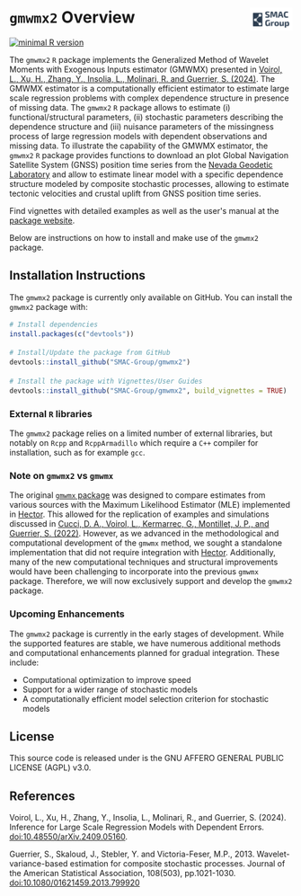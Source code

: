 # `gmwmx2` Overview <img src="man/figures/logo.png" align="right" style="width: 15%; height: 15%"/>

<!-- badges: start 
![R-CMD-check](https://github.com/SMAC-Group/gmwmx2/actions/workflows/R-CMD-check.yaml/badge.svg)
-->
[![minimal R version](https://img.shields.io/badge/R%3E%3D-4.0.0-6666ff.svg)](https://cran.r-project.org/)
<!-- badges: end -->

The `gmwmx2` `R` package implements the Generalized Method of Wavelet Moments with Exogenous Inputs estimator (GMWMX) presented in [Voirol, L., Xu, H., Zhang, Y., Insolia, L., Molinari, R. and Guerrier, S. (2024)](https://arxiv.org/abs/2409.05160).
The GMWMX estimator is a computationally efficient estimator to estimate large scale regression problems with complex dependence structure in presence of missing data.
The `gmwmx2` `R` package  allows to estimate (i) functional/structural parameters, (ii) stochastic parameters describing the dependence structure and (iii) nuisance parameters of the missingness process of large regression models with dependent observations and missing data.
To illustrate the capability of the GMWMX estimator, the `gmwmx2` `R` package provides functions to download an plot Global Navigation Satellite System (GNSS) position time series from the [Nevada Geodetic Laboratory](http://geodesy.unr.edu/) and allow to estimate linear model with a specific dependence structure modeled by composite stochastic processes, allowing to estimate tectonic velocities and crustal uplift from GNSS position time series.

Find vignettes with detailed examples as well as the user's manual at the [package website](https://smac-group.github.io/gmwmx2/index.html).

Below are instructions on how to install and make use of the `gmwmx2` package.

## Installation Instructions

The `gmwmx2` package is currently only available on GitHub. You can install the `gmwmx2` package with:

``` r
# Install dependencies
install.packages(c("devtools"))

# Install/Update the package from GitHub
devtools::install_github("SMAC-Group/gmwmx2")

# Install the package with Vignettes/User Guides 
devtools::install_github("SMAC-Group/gmwmx2", build_vignettes = TRUE)
```

### External `R` libraries

The `gmwmx2` package relies on a limited number of external libraries, but notably on `Rcpp` and `RcppArmadillo` which require a `C++` compiler for installation, such as for example `gcc`.


### Note on `gmwmx2` vs `gmwmx`

The original [`gmwmx` package](https://github.com/SMAC-Group/gmwmx) was designed to compare estimates from various sources with the Maximum Likelihood Estimator (MLE) implemented in [Hector](https://teromovigo.com/product/hector/). 
This allowed for the replication of examples and simulations discussed in [Cucci, D. A., Voirol, L., Kermarrec, G., Montillet, J. P., and Guerrier, S. (2022)](https://doi.org/10.1007/s00190-023-01702-8).
However, as we advanced in the methodological and computational development of the `gmwmx` method, we sought a standalone implementation that did not require integration with [Hector](https://teromovigo.com/hector/).
Additionally, many of the new computational techniques and structural improvements would have been challenging to incorporate into the previous `gmwmx` package. 
Therefore, we will now exclusively support and develop the `gmwmx2` package.

### Upcoming Enhancements

The `gmwmx2` package is currently in the early stages of development. While the supported features are stable, we have numerous additional methods and computational enhancements planned for gradual integration. These include:

- Computational optimization to improve speed
- Support for a wider range of stochastic models
- A computationally efficient model selection criterion for stochastic models


## License

This source code is released under is the GNU AFFERO GENERAL PUBLIC LICENSE (AGPL) v3.0. 

## References
Voirol, L., Xu, H., Zhang, Y., Insolia, L., Molinari, R., and Guerrier, S. (2024). Inference for Large Scale Regression Models with Dependent Errors. [doi:10.48550/arXiv.2409.05160](https://doi.org/10.48550/arXiv.2409.05160).

Guerrier, S., Skaloud, J., Stebler, Y. and Victoria-Feser, M.P., 2013. Wavelet-variance-based estimation for composite stochastic processes. Journal of the American Statistical Association, 108(503), pp.1021-1030. [doi:10.1080/01621459.2013.799920](https://doi.org/10.1080/01621459.2013.799920)
